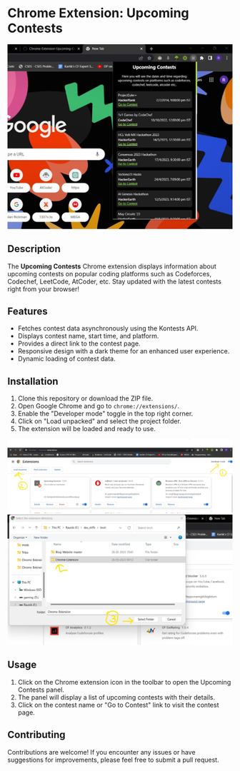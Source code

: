 # Chrome Extension: Upcoming Contests

![Extension Preview](images/img1.jpg)

## Description
The **Upcoming Contests** Chrome extension displays information about upcoming contests on popular coding platforms such as Codeforces, Codechef, LeetCode, AtCoder, etc. Stay updated with the latest contests right from your browser!

## Features
- Fetches contest data asynchronously using the Kontests API.
- Displays contest name, start time, and platform.
- Provides a direct link to the contest page.
- Responsive design with a dark theme for an enhanced user experience.
- Dynamic loading of contest data.

## Installation
1. Clone this repository or download the ZIP file.
2. Open Google Chrome and go to `chrome://extensions/`.
3. Enable the "Developer mode" toggle in the top right corner.
4. Click on "Load unpacked" and select the project folder.
5. The extension will be loaded and ready to use.

![Screenshot 1](images/img2.jpg)
![Screenshot 2](images/img3.jpg)

## Usage
1. Click on the Chrome extension icon in the toolbar to open the Upcoming Contests panel.
2. The panel will display a list of upcoming contests with their details.
3. Click on the contest name or "Go to Contest" link to visit the contest page.

## Contributing
Contributions are welcome! If you encounter any issues or have suggestions for improvements, please feel free to submit a pull request.
